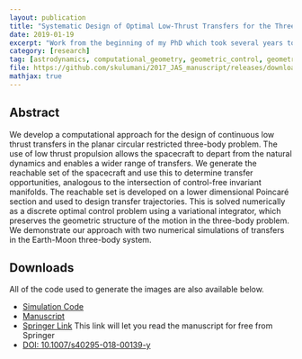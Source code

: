 ```yaml
---
layout: publication
title: "Systematic Design of Optimal Low-Thrust Transfers for the Three-Body Problem"
date: 2019-01-19
excerpt: "Work from the beginning of my PhD which took several years to finally get published."
category: [research]
tag: [astrodynamics, computational_geometry, geometric_control, geometric_mechanics, python, cpp, publication]
file: https://github.com/skulumani/2017_JAS_manuscript/releases/download/v4.1/kulumani2018_b.pdf
mathjax: true
---
```


## Abstract

We develop a computational approach for the design of continuous low thrust transfers in the planar circular restricted three-body problem. The use of low thrust propulsion allows the spacecraft to depart from the natural dynamics and enables a wider range of transfers. We generate the reachable set of the spacecraft and use this to determine transfer opportunities, analogous to the intersection of control-free invariant manifolds. The reachable set is developed on a lower dimensional Poincaré section and used to design transfer trajectories. This is solved numerically as a discrete optimal control problem using a variational integrator, which preserves the geometric structure of the motion in the three-body problem. We demonstrate our approach with two numerical simulations of transfers in the Earth-Moon three-body system.

## Downloads

All of the code used to generate the images are also available below.

* [Simulation Code](https://github.com/skulumani/2017_JAS_matlab)
* [Manuscript](https://github.com/skulumani/2018_aas_manuscript)
* [Springer Link](https://rdcu.be/bf1or) This link will let you read the manuscript for free from Springer
* [DOI: 10.1007/s40295-018-00139-y](https://doi.org/10.1007/s40295-018-00139-y)
